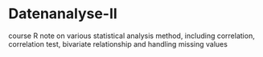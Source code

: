 # Datenanalyse-II
course R note on various statistical analysis method, including correlation, correlation test, bivariate relationship and handling missing values
